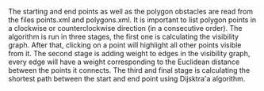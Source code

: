 The starting and end points as well as the polygon obstacles are read from the files points.xml and polygons.xml. It is important to
list polygon points in a clockwise or counterclockwise direction (in a consecutive order). The algorithm is run in three stages, 
the first one is calculating the visibility graph. After that, clicking on a point will highlight all other points visible from it.
The second stage is adding weight to edges in the visibility graph, every edge will have a weight corresponding to the Euclidean distance
between the points it connects. The third and final stage is calculating the shortest path between the start and end point using
Dijsktra'a algorithm.
